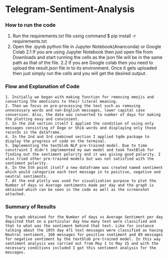 # Telegram-Sentiment-Analysis

### How to run the code
 1. Run the requirements.txt file using command
    $ pip install -r requirements.txt
 2. Open the .ipynb python file in Jupyter Notebook(Ananconda) or Google Colab
    2.1 If you are using Jupyter Notebook then just open file from Downloads and start running the cells as the json file will be in the same path as that of the file.
    2.2 If you are Google colab then you need to upload the result.json file in to its environment. Once it gets uploaded then just simply run the cells and you will get the desired output. 


### Flow and Explanation of Code
    1. Initially we began with making function for removing emojis and converting the emoticons to their literal meaning.
    2. Then we focus on pre-processing the text such as removing unnecessary words and non-English messages, lower capital case conversion. Also, the date was converted to number of days for making the plotting easy and convinient.
    3. In the 2nd section itself I applied the condition of using only messages consisting of Doge or Shib words and displaying only those records in the dataframe. 
    4. In the 2nd and 3rd combined section I applied tqdm package to display the progress of code on the terminal.
    5. Implementing the textblob NLP pre-trained model. Due to time constraint I didn't implemented my own model and took TextBlob for finding out the sentiment polarity and it was giving good polarity. I also tried other pre-trained models but was not satisfied with the sentiment polarity.
    6. In the 5th point itself a new dataframe was created named sentiment which would categorise each text message in to positive, negative and neutral sentiments.
    7. At the end plotly was used for visualization purpose to plot the Number of days vs Average sentiments made per day and the graph is obtained which can be seen in the code as well as the screenshot attached.


### Summary of Results
    The graph obtained for the Number of days vs Average Sentiment per day depicted that on a particular day how many text were classified and that to what was the sentiment behind that text. Like for instance talking about the 10th day 471 text messages were classified as having Neutral sentiment, 160 messages for positive snetiment and 89 messages for negative sentiment by the textblob pre-trained model. In this way sentiment analysis was carried out from May 1 to May 15 and with the necessary conditions included I got this sentiment analysis for the messages. 


